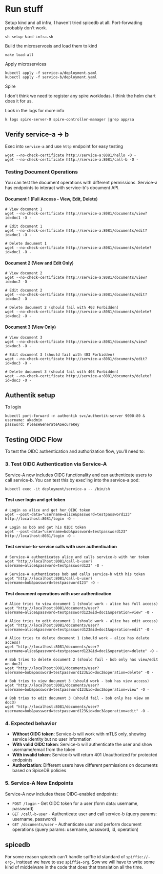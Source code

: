 # Run stuff

Setup kind and all infra, I haven't tried spicedb at all.
Port-forwading probably don't work.

```shell
sh setup-kind-infra.sh
```

Build the microservceis and load them to kind

```shell
make load-all
```

Apply microservices

```shell
kubectl apply -f service-a/deployment.yaml
kubectl apply -f service-b/deployment.yaml
```

Spire

I don't think we need to register any spire worklodas.
I think the helm chart does it for us.

Look in the logs for more info

```shell
k logs spire-server-0 spire-controller-manager |grep app/sa
```

## Verify service-a -> b

Exec into `service-a` and use `http` endpoint for easy testing

```shell
wget --no-check-certificate http://service-a:8081/hello -O -
wget --no-check-certificate http://service-a:8081/call-b -O -
```

### Testing Document Operations

You can test the document operations with different permissions. Service-a has endpoints to interact with service-b's document API.

#### Document 1 (Full Access - View, Edit, Delete)

```shell
# View document 1
wget --no-check-certificate http://service-a:8081/documents/view?id=doc1 -O -

# Edit document 1
wget --no-check-certificate http://service-a:8081/documents/edit?id=doc1 -O -

# Delete document 1
wget --no-check-certificate http://service-a:8081/documents/delete?id=doc1 -O -
```

#### Document 2 (View and Edit Only)

```shell
# View document 2
wget --no-check-certificate http://service-a:8081/documents/view?id=doc2 -O -

# Edit document 2
wget --no-check-certificate http://service-a:8081/documents/edit?id=doc2 -O -

# Delete document 2 (should fail with 403 Forbidden)
wget --no-check-certificate http://service-a:8081/documents/delete?id=doc2 -O -
```

#### Document 3 (View Only)

```shell
# View document 3
wget --no-check-certificate http://service-a:8081/documents/view?id=doc3 -O -

# Edit document 3 (should fail with 403 Forbidden)
wget --no-check-certificate http://service-a:8081/documents/edit?id=doc3 -O -

# Delete document 3 (should fail with 403 Forbidden)
wget --no-check-certificate http://service-a:8081/documents/delete?id=doc3 -O -
```

## Authentik setup

To login

```shell
kubectl port-forward -n authentik svc/authentik-server 9000:80 &
username: akadmin
password: PleaseGenerateASecureKey
```

## Testing OIDC Flow

To test the OIDC authentication and authorization flow, you'll need to:

### 3. Test OIDC Authentication via Service-A

Service-A now includes OIDC functionality and can authenticate users to call service-b. You can test this by exec'ing into the service-a pod:

```shell
kubectl exec -it deployment/service-a -- /bin/sh
```

#### Test user login and get token

```shell
# Login as alice and get her OIDC token
wget --post-data="username=alice&password=testpassword123" http://localhost:8081/login -O -

# Login as bob and get his OIDC token  
wget --post-data="username=bob&password=testpassword123" http://localhost:8081/login -O -
```

#### Test service-to-service calls with user authentication

```shell
# Service-A authenticates alice and calls service-b with her token
wget "http://localhost:8081/call-b-user?username=alice&password=testpassword123" -O -

# Service-A authenticates bob and calls service-b with his token
wget "http://localhost:8081/call-b-user?username=bob&password=testpassword123" -O -
```

#### Test document operations with user authentication

```shell
# Alice tries to view document 1 (should work - alice has full access)
wget "http://localhost:8081/documents/user?username=alice&password=testpassword123&id=doc1&operation=view" -O -

# Alice tries to edit document 1 (should work - alice has edit access)
wget "http://localhost:8081/documents/user?username=alice&password=testpassword123&id=doc1&operation=edit" -O -

# Alice tries to delete document 1 (should work - alice has delete access)
wget "http://localhost:8081/documents/user?username=alice&password=testpassword123&id=doc1&operation=delete" -O -

# Bob tries to delete document 2 (should fail - bob only has view/edit on doc2)
wget "http://localhost:8081/documents/user?username=bob&password=testpassword123&id=doc2&operation=delete" -O -

# Bob tries to view document 3 (should work - bob has view access)
wget "http://localhost:8081/documents/user?username=bob&password=testpassword123&id=doc3&operation=view" -O -

# Bob tries to edit document 3 (should fail - bob only has view on doc3)
wget "http://localhost:8081/documents/user?username=bob&password=testpassword123&id=doc3&operation=edit" -O -
```

### 4. Expected behavior

- **Without OIDC token**: Service-b will work with mTLS only, showing service identity but no user information
- **With valid OIDC token**: Service-b will authenticate the user and show username/email from the token
- **With invalid token**: Service-b will return 401 Unauthorized for protected endpoints
- **Authorization**: Different users have different permissions on documents based on SpiceDB policies

### 5. Service-A New Endpoints

Service-A now includes these OIDC-enabled endpoints:

- `POST /login` - Get OIDC token for a user (form data: username, password)
- `GET /call-b-user` - Authenticate user and call service-b (query params: username, password)  
- `GET /documents/user` - Authenticate user and perform document operations (query params: username, password, id, operation)

## spicedb

For some reason spicedb can't handle spiffie id standard of `spiffie://-org-`, insttead we have to use `spiffie-org`.
Sow we will have to write some kind of middelware in the code that does that translation all the time.
